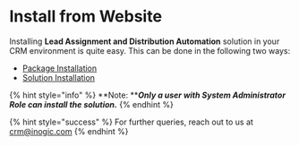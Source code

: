 # Install from Website

Installing **Lead Assignment and Distribution Automation** solution in your CRM environment is quite easy. This can be done in the following two ways:

* [Package Installation](https://docs.inogic.com/lead-assignment-and-distribution-automation/installation/install-from-website/package-installation)
* [Solution Installation](https://docs.inogic.com/lead-assignment-and-distribution-automation/installation/install-from-website/solution-installation)

{% hint style="info" %}
**Note: **_**Only a user with System Administrator Role can install the solution.**_
{% endhint %}

{% hint style="success" %}
For further queries, reach out to us at [crm@inogic.com](mailto:crm@inogic.com)
{% endhint %}

